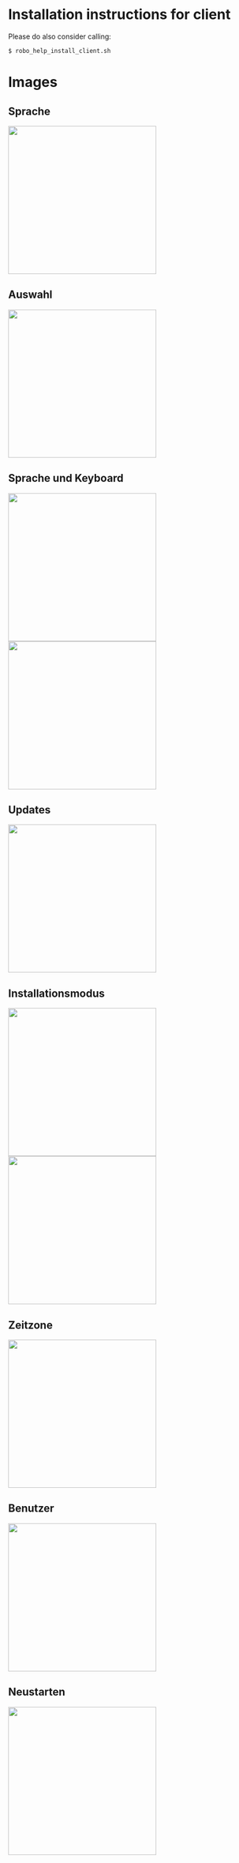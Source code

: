 # Installation instructions for client

Please do also consider calling:

    $ robo_help_install_client.sh

# Images
## Sprache
<img src="img/client_install/001_sprache.png"          width="300">

## Auswahl
<img src="img/client_install/002_installation.png"     width="300">

## Sprache und Keyboard
<img src="img/client_install/003_sprache.png"          width="300" align="left">
<img src="img/client_install/004_keyboard.png"         width="300">

## Updates
<img src="img/client_install/005_updates.png"          width="300">

## Installationsmodus
<img src="img/client_install/006_installationsart.png" width="300" align="left">
<img src="img/client_install/007_nachfrage.png"        width="300">

## Zeitzone
<img src="img/client_install/008_zeitzone.png"         width="300">

## Benutzer
<img src="img/client_install/009_benutzer.png"         width="300">

## Neustarten
<img src="img/client_install/010_neustart.png"         width="300">

